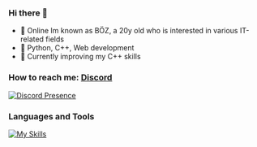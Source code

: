 ### Hi there 👋

- 🔭 Online Im known as BÖZ, a 20y old who is interested in various IT-related fields
- 🚀 Python, C++, Web development 
- 🌱 Currently improving my C++ skills

### How to reach me: [Discord](https://discordapp.com/users/735556253111156859)

[![Discord Presence](https://lanyard.kyrie25.me/api/735556253111156859?useDisplayName=true)](https://discord.com/users/735556253111156859)

### Languages and Tools
[![My Skills](https://skillicons.dev/icons?i=py,cpp,html,css,visualstudio,vscode,windows,stackoverflow,mongodb,flask)](https://skillicons.dev)
